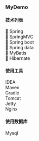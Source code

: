 ### MyDemo  
#### 技术列表

🍃 Spring  
🍋 SpringMVC  
🙊 Spring boot      
🔮 Spring data    
🎈  MyBatis      
🐒 Hibernate  


#### 使用工具  
IDEA  
Maven  
Gradle  
Tomcat  
Jetty  
Nginx  

#### 使用数据库
Mysql  
